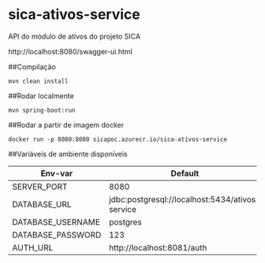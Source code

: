 # sica-ativos-service
API do módulo de ativos do projeto SICA

http://localhost:8080/swagger-ui.html

##Compilação

`mvn clean install`

##Rodar localmente

`mvn spring-boot:run`

##Rodar a partir de imagem docker

`docker run -p 8080:8080 sicapoc.azurecr.io/sica-ativos-service`

##Variáveis de ambiente disponíveis

| Env-var | Default |
| --- | --- |
| SERVER_PORT | 8080 |
| DATABASE_URL | jdbc:postgresql://localhost:5434/ativos-service |
| DATABASE_USERNAME | postgres |
| DATABASE_PASSWORD | 123 |
| AUTH_URL | http://localhost:8081/auth |